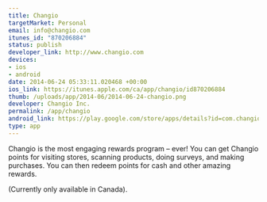 ```yaml
--- 
title: Changio
targetMarket: Personal
email: info@changio.com
itunes_id: "870206884"
status: publish
developer_link: http://www.changio.com
devices: 
- ios
- android
date: 2014-06-24 05:33:11.020468 +00:00
ios_link: https://itunes.apple.com/ca/app/changio/id870206884
thumb: /uploads/app/2014-06/2014-06-24-changio.png
developer: Changio Inc.
permalink: /app/changio
android_link: https://play.google.com/store/apps/details?id=com.changio.changioapp&hl=en
type: app
---
```


Changio is the most engaging rewards program – ever! You can get Changio points for visiting stores, scanning products, doing surveys, and making purchases. You can then redeem points for cash and other amazing rewards.

(Currently only available in Canada).
